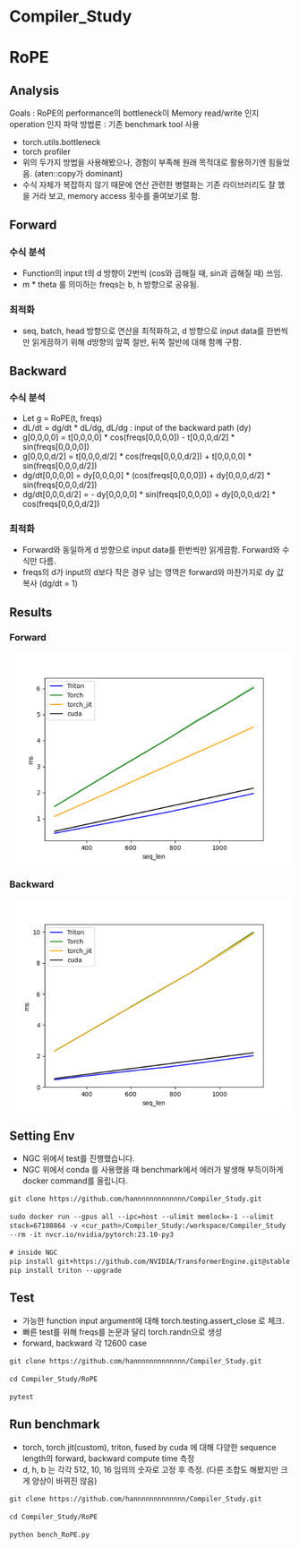 # Compiler_Study

# RoPE
## Analysis
Goals : RoPE의 performance의 bottleneck이 Memory read/write 인지 operation 인지 파악
방법론 : 기존 benchmark tool 사용
  - torch.utils.bottleneck
  - torch profiler
  - 위의 두가지 방법을 사용해봤으나, 경험이 부족해 원래 목적대로 활용하기엔 힘들었음. (aten::copy가 dominant)
  - 수식 자체가 복잡하지 않기 때문에 연산 관련한 병렬화는 기존 라이브러리도 잘 했을 거라 보고, memory access 횟수를 줄여보기로 함.
## Forward
### 수식 분석
  - Function의 input t의 d 방향이 2번씩 (cos와 곱해질 때, sin과 곱해질 때) 쓰임.
  - m * theta 를 의미하는 freqs는 b, h 방향으로 공유됨.
### 최적화
  - seq, batch, head 방향으로 연산을 최적화하고, d 방향으로 input data를 한번씩만 읽게끔하기 위해 d방향의 앞쪽 절반, 뒤쪽 절반에 대해 함꼐 구함.
## Backward
### 수식 분석
  - Let g = RoPE(t, freqs)
  - dL/dt = dg/dt * dL/dg, dL/dg : input of the backward path (dy)
  - g[0,0,0,0] = t[0,0,0,0] * cos(freqs[0,0,0,0]) - t[0,0,0,d/2] * sin(freqs[0,0,0,0])
  - g[0,0,0,d/2] = t[0,0,0,d/2] * cos(freqs[0,0,0,d/2]) + t[0,0,0,0] * sin(freqs[0,0,0,d/2])
  - dg/dt[0,0,0,0] = dy[0,0,0,0] * (cos(freqs[0,0,0,0])) + dy[0,0,0,d/2] * sin(freqs[0,0,0,d/2])
  - dg/dt[0,0,0,d/2] = - dy[0,0,0,0] * sin(freqs[0,0,0,0]) + dy[0,0,0,d/2] * cos(freqs[0,0,0,d/2])
### 최적화
  - Forward와 동일하게 d 방향으로 input data를 한번씩만 읽게끔함. Forward와 수식만 다름.
  - freqs의 d가 input의 d보다 작은 경우 남는 영역은 forward와 마찬가지로 dy 값 복사 (dg/dt = 1)
## Results
### Forward
![RoPE_Forward](./RoPE/results/RoPE_bench_v2_forward.png)
### Backward
![RoPE_Backward](./RoPE/results/RoPE_bench_v2_backward.png)
## Setting Env
- NGC 위에서 test를 진행했습니다.
- NGC 위에서 conda 를 사용했을 때 benchmark에서 에러가 발생해 부득이하게 docker command를 올립니다.
```
git clone https://github.com/hannnnnnnnnnnnn/Compiler_Study.git

sudo docker run --gpus all --ipc=host --ulimit memlock=-1 --ulimit stack=67108864 -v <cur_path>/Compiler_Study:/workspace/Compiler_Study --rm -it nvcr.io/nvidia/pytorch:23.10-py3

# inside NGC
pip install git+https://github.com/NVIDIA/TransformerEngine.git@stable
pip install triton --upgrade

```
## Test
- 가능한 function input argument에 대해 torch.testing.assert_close 로 체크.
- 빠른 test를 위해 freqs를 논문과 달리 torch.randn으로 생성
- forward, backward 각 12600 case
```
git clone https://github.com/hannnnnnnnnnnnn/Compiler_Study.git

cd Compiler_Study/RoPE

pytest
```
## Run benchmark
- torch, torch jit(custom), triton, fused by cuda 에 대해 다양한 sequence length의 forward, backward compute time 측정
- d, h, b 는 각각 512, 10, 16 임의의 숫자로 고정 후 측정. (다른 조합도 해봤지만 크게 양상이 바뀌진 않음)
```
git clone https://github.com/hannnnnnnnnnnnn/Compiler_Study.git

cd Compiler_Study/RoPE

python bench_RoPE.py
```


